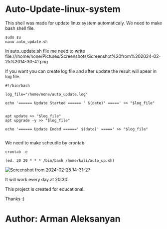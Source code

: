 # Auto-Update-linux-system
This shell was made for update linux system automaticaly.
We need to make bash shell file. 

```
sudo su
nano auto_update.sh

```
In auto_update.sh file me need to write 
file:///home/none/Pictures/Screenshots/Screenshot%20from%202024-02-25%2014-30-41.png


If you want you can create log file and after update the result will apear in log file.

```
#!/bin/bash

log_file="/home/none/auto_update.log"

echo '====== Update Started ====== ' $(date)' =====' >> "$log_file"


apt update >> "$log_file"
apt upgrade -y >> "$log_file"

echo '====== Update Ended ======' $(date)' =====' >> "$log_file"


```

We need to make scheudle by crontab

```
crontab -e

(ed. 30 20 * * * /bin/bash /home/kali/auto_up.sh)
```
![Screenshot from 2024-02-25 14-31-27](https://github.com/arman-0201/Auto-Update-linux-system/assets/145873155/472412d6-9037-4cc6-85d1-b3c414bea301)


It will work every day at 20:30.

This project is created for educational.

Thanks :)


# Author: Arman Aleksanyan
